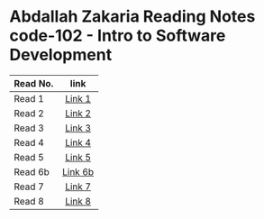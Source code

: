 # Abdallah Zakaria Reading Notes code-102 - Intro to Software Development



| Read No. |                      link                                            |
|----------|:--------------------------------------------------------------------:|
|    Read 1     |[Link 1](./read01.md)|
|    Read 2     |[Link 2](./read02.md)|
|    Read 3     |[Link 3](./read03.md)|
|    Read 4     |[Link 4](./read04.md)|
|    Read 5     |[Link 5](./read05.md)|
|    Read 6b    |[Link 6b](./read06b.md)|
|    Read 7     |[Link 7](./read07.md)|
|    Read 8     |[Link 8](./read08.md)|


